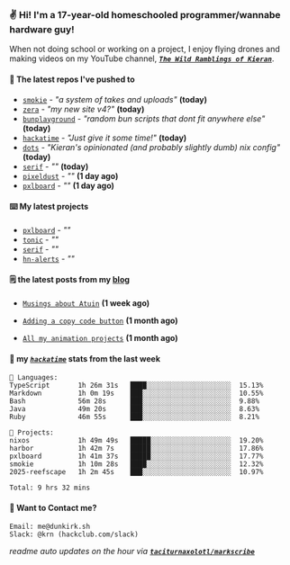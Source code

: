 ### ✌️ Hi! I'm a 17-year-old homeschooled programmer/wannabe hardware guy!

When not doing school or working on a project, I enjoy flying drones and making videos on my YouTube channel, [**_`The Wild Ramblings of Kieran`_**](https://youtube.com/@kieran.rambles).

#### 👷 The latest repos I've pushed to

- [`smokie`](https://github.com/taciturnaxolotl/smokie) - _"a system of takes and uploads"_ **(today)**
- [`zera`](https://github.com/taciturnaxolotl/zera) - _"my new site v4?"_ **(today)**
- [`bunplayground`](https://github.com/taciturnaxolotl/bunplayground) - _"random bun scripts that dont fit anywhere else"_ **(today)**
- [`hackatime`](https://github.com/hackclub/hackatime) - _"Just give it some time!"_ **(today)**
- [`dots`](https://github.com/taciturnaxolotl/dots) - _"Kieran's opinionated (and probably slightly dumb) nix config"_ **(today)**
- [`serif`](https://github.com/taciturnaxolotl/serif) - _""_ **(today)**
- [`pixeldust`](https://github.com/hackclub/pixeldust) - _""_ **(1 day ago)**
- [`pxlboard`](https://github.com/taciturnaxolotl/pxlboard) - _""_ **(1 day ago)**

#### ⌨️ My latest projects

- [`pxlboard`](https://github.com/taciturnaxolotl/pxlboard) - _""_
- [`tonic`](https://github.com/taciturnaxolotl/tonic) - _""_
- [`serif`](https://github.com/taciturnaxolotl/serif) - _""_
- [`hn-alerts`](https://github.com/taciturnaxolotl/hn-alerts) - _""_

#### 🗒️ the latest posts from my [blog](https://dunkirk.sh)

- [`Musings about Atuin`](https://dunkirk.sh/blog/atuin/) **(1 week ago)**

- [`Adding a copy code button`](https://dunkirk.sh/blog/adding-a-copy-button/) **(1 month ago)**

- [`All my animation projects`](https://dunkirk.sh/blog/my-animations/) **(1 month ago)**



#### 📡 my [_`hackatime`_](https://waka.hackclub.com) stats from the last week

```text
💾 Languages:
TypeScript       1h 26m 31s   ████░░░░░░░░░░░░░░░░░░░░░  15.13%
Markdown         1h 0m 19s    ███░░░░░░░░░░░░░░░░░░░░░░  10.55%
Bash             56m 28s      ███░░░░░░░░░░░░░░░░░░░░░░  9.88%
Java             49m 20s      ███░░░░░░░░░░░░░░░░░░░░░░  8.63%
Ruby             46m 55s      ███░░░░░░░░░░░░░░░░░░░░░░  8.21%

💼 Projects:
nixos            1h 49m 49s   █████░░░░░░░░░░░░░░░░░░░░  19.20%
harbor           1h 42m 7s    █████░░░░░░░░░░░░░░░░░░░░  17.86%
pxlboard         1h 41m 37s   █████░░░░░░░░░░░░░░░░░░░░  17.77%
smokie           1h 10m 28s   ████░░░░░░░░░░░░░░░░░░░░░  12.32%
2025-reefscape   1h 2m 45s    ███░░░░░░░░░░░░░░░░░░░░░░  10.97%

Total: 9 hrs 32 mins
```

#### 📮 Want to Contact me?

```text
Email: me@dunkirk.sh
Slack: @krn (hackclub.com/slack)
```

_readme auto updates on the hour via [**`taciturnaxolotl/markscribe`**](https://github.com/taciturnaxolotl/markscribe)_
